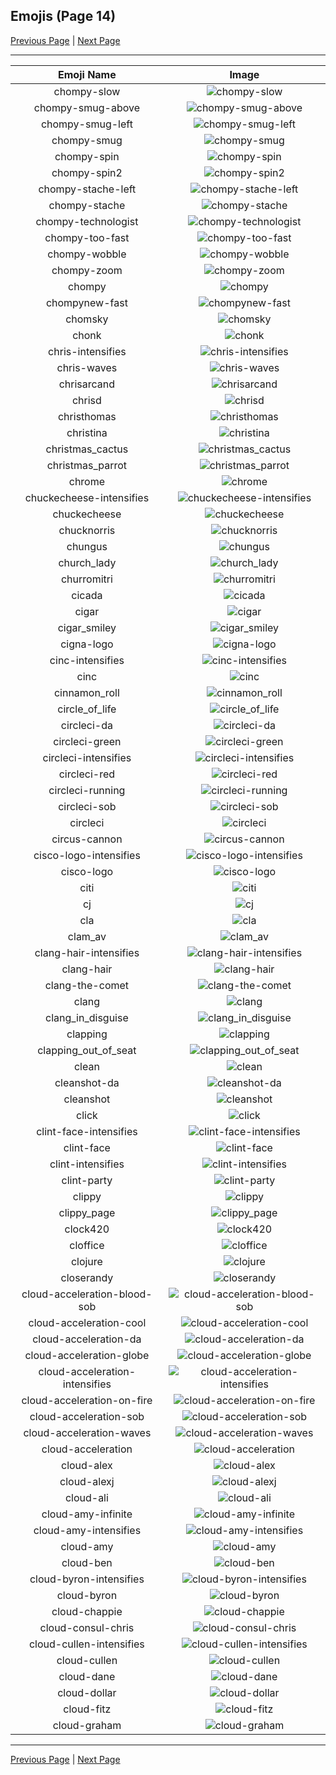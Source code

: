 
  ## Emojis (Page 14)

  [Previous Page](/docs/hashicorp/page-c-0013.md)
   | [Next Page](/docs/hashicorp/page-c-0015.md)

  <hr />

  |Emoji Name|Image|
  | :-: | :-: |
  |chompy-slow| ![chompy-slow](/emojis/hashicorp/chompy-slow.gif)|
  |chompy-smug-above| ![chompy-smug-above](/emojis/hashicorp/chompy-smug-above.gif)|
  |chompy-smug-left| ![chompy-smug-left](/emojis/hashicorp/chompy-smug-left.gif)|
  |chompy-smug| ![chompy-smug](/emojis/hashicorp/chompy-smug.gif)|
  |chompy-spin| ![chompy-spin](/emojis/hashicorp/chompy-spin.gif)|
  |chompy-spin2| ![chompy-spin2](/emojis/hashicorp/chompy-spin2.gif)|
  |chompy-stache-left| ![chompy-stache-left](/emojis/hashicorp/chompy-stache-left.gif)|
  |chompy-stache| ![chompy-stache](/emojis/hashicorp/chompy-stache.gif)|
  |chompy-technologist| ![chompy-technologist](/emojis/hashicorp/chompy-technologist.gif)|
  |chompy-too-fast| ![chompy-too-fast](/emojis/hashicorp/chompy-too-fast.gif)|
  |chompy-wobble| ![chompy-wobble](/emojis/hashicorp/chompy-wobble.gif)|
  |chompy-zoom| ![chompy-zoom](/emojis/hashicorp/chompy-zoom.gif)|
  |chompy| ![chompy](/emojis/hashicorp/chompy.gif)|
  |chompynew-fast| ![chompynew-fast](/emojis/hashicorp/chompynew-fast.gif)|
  |chomsky| ![chomsky](/emojis/hashicorp/chomsky.png)|
  |chonk| ![chonk](/emojis/hashicorp/chonk.png)|
  |chris-intensifies| ![chris-intensifies](/emojis/hashicorp/chris-intensifies.gif)|
  |chris-waves| ![chris-waves](/emojis/hashicorp/chris-waves.gif)|
  |chrisarcand| ![chrisarcand](/emojis/hashicorp/chrisarcand.png)|
  |chrisd| ![chrisd](/emojis/hashicorp/chrisd.png)|
  |christhomas| ![christhomas](/emojis/hashicorp/christhomas.png)|
  |christina| ![christina](/emojis/hashicorp/christina.png)|
  |christmas_cactus| ![christmas_cactus](/emojis/hashicorp/christmas_cactus.png)|
  |christmas_parrot| ![christmas_parrot](/emojis/hashicorp/christmas_parrot.gif)|
  |chrome| ![chrome](/emojis/hashicorp/chrome.png)|
  |chuckecheese-intensifies| ![chuckecheese-intensifies](/emojis/hashicorp/chuckecheese-intensifies.gif)|
  |chuckecheese| ![chuckecheese](/emojis/hashicorp/chuckecheese.png)|
  |chucknorris| ![chucknorris](/emojis/hashicorp/chucknorris.png)|
  |chungus| ![chungus](/emojis/hashicorp/chungus.png)|
  |church_lady| ![church_lady](/emojis/hashicorp/church_lady.jpg)|
  |churromitri| ![churromitri](/emojis/hashicorp/churromitri.png)|
  |cicada| ![cicada](/emojis/hashicorp/cicada.gif)|
  |cigar| ![cigar](/emojis/hashicorp/cigar.png)|
  |cigar_smiley| ![cigar_smiley](/emojis/hashicorp/cigar_smiley.jpg)|
  |cigna-logo| ![cigna-logo](/emojis/hashicorp/cigna-logo.png)|
  |cinc-intensifies| ![cinc-intensifies](/emojis/hashicorp/cinc-intensifies.gif)|
  |cinc| ![cinc](/emojis/hashicorp/cinc.png)|
  |cinnamon_roll| ![cinnamon_roll](/emojis/hashicorp/cinnamon_roll.png)|
  |circle_of_life| ![circle_of_life](/emojis/hashicorp/circle_of_life.png)|
  |circleci-da| ![circleci-da](/emojis/hashicorp/circleci-da.png)|
  |circleci-green| ![circleci-green](/emojis/hashicorp/circleci-green.png)|
  |circleci-intensifies| ![circleci-intensifies](/emojis/hashicorp/circleci-intensifies.gif)|
  |circleci-red| ![circleci-red](/emojis/hashicorp/circleci-red.png)|
  |circleci-running| ![circleci-running](/emojis/hashicorp/circleci-running.gif)|
  |circleci-sob| ![circleci-sob](/emojis/hashicorp/circleci-sob.png)|
  |circleci| ![circleci](/emojis/hashicorp/circleci.png)|
  |circus-cannon| ![circus-cannon](/emojis/hashicorp/circus-cannon.png)|
  |cisco-logo-intensifies| ![cisco-logo-intensifies](/emojis/hashicorp/cisco-logo-intensifies.gif)|
  |cisco-logo| ![cisco-logo](/emojis/hashicorp/cisco-logo.png)|
  |citi| ![citi](/emojis/hashicorp/citi.png)|
  |cj| ![cj](/emojis/hashicorp/cj.png)|
  |cla| ![cla](/emojis/hashicorp/cla.png)|
  |clam_av| ![clam_av](/emojis/hashicorp/clam_av.png)|
  |clang-hair-intensifies| ![clang-hair-intensifies](/emojis/hashicorp/clang-hair-intensifies.gif)|
  |clang-hair| ![clang-hair](/emojis/hashicorp/clang-hair.png)|
  |clang-the-comet| ![clang-the-comet](/emojis/hashicorp/clang-the-comet.png)|
  |clang| ![clang](/emojis/hashicorp/clang.png)|
  |clang_in_disguise| ![clang_in_disguise](/emojis/hashicorp/clang_in_disguise.png)|
  |clapping| ![clapping](/emojis/hashicorp/clapping.gif)|
  |clapping_out_of_seat| ![clapping_out_of_seat](/emojis/hashicorp/clapping_out_of_seat.jpg)|
  |clean| ![clean](/emojis/hashicorp/clean.gif)|
  |cleanshot-da| ![cleanshot-da](/emojis/hashicorp/cleanshot-da.png)|
  |cleanshot| ![cleanshot](/emojis/hashicorp/cleanshot.png)|
  |click| ![click](/emojis/hashicorp/click.gif)|
  |clint-face-intensifies| ![clint-face-intensifies](/emojis/hashicorp/clint-face-intensifies.gif)|
  |clint-face| ![clint-face](/emojis/hashicorp/clint-face.png)|
  |clint-intensifies| ![clint-intensifies](/emojis/hashicorp/clint-intensifies.gif)|
  |clint-party| ![clint-party](/emojis/hashicorp/clint-party.gif)|
  |clippy| ![clippy](/emojis/hashicorp/clippy.png)|
  |clippy_page| ![clippy_page](/emojis/hashicorp/clippy_page.png)|
  |clock420| ![clock420](/emojis/hashicorp/clock420.png)|
  |cloffice| ![cloffice](/emojis/hashicorp/cloffice.jpg)|
  |clojure| ![clojure](/emojis/hashicorp/clojure.png)|
  |closerandy| ![closerandy](/emojis/hashicorp/closerandy.png)|
  |cloud-acceleration-blood-sob| ![cloud-acceleration-blood-sob](/emojis/hashicorp/cloud-acceleration-blood-sob.png)|
  |cloud-acceleration-cool| ![cloud-acceleration-cool](/emojis/hashicorp/cloud-acceleration-cool.png)|
  |cloud-acceleration-da| ![cloud-acceleration-da](/emojis/hashicorp/cloud-acceleration-da.png)|
  |cloud-acceleration-globe| ![cloud-acceleration-globe](/emojis/hashicorp/cloud-acceleration-globe.gif)|
  |cloud-acceleration-intensifies| ![cloud-acceleration-intensifies](/emojis/hashicorp/cloud-acceleration-intensifies.gif)|
  |cloud-acceleration-on-fire| ![cloud-acceleration-on-fire](/emojis/hashicorp/cloud-acceleration-on-fire.gif)|
  |cloud-acceleration-sob| ![cloud-acceleration-sob](/emojis/hashicorp/cloud-acceleration-sob.png)|
  |cloud-acceleration-waves| ![cloud-acceleration-waves](/emojis/hashicorp/cloud-acceleration-waves.gif)|
  |cloud-acceleration| ![cloud-acceleration](/emojis/hashicorp/cloud-acceleration.png)|
  |cloud-alex| ![cloud-alex](/emojis/hashicorp/cloud-alex.png)|
  |cloud-alexj| ![cloud-alexj](/emojis/hashicorp/cloud-alexj.jpg)|
  |cloud-ali| ![cloud-ali](/emojis/hashicorp/cloud-ali.jpg)|
  |cloud-amy-infinite| ![cloud-amy-infinite](/emojis/hashicorp/cloud-amy-infinite.gif)|
  |cloud-amy-intensifies| ![cloud-amy-intensifies](/emojis/hashicorp/cloud-amy-intensifies.gif)|
  |cloud-amy| ![cloud-amy](/emojis/hashicorp/cloud-amy.png)|
  |cloud-ben| ![cloud-ben](/emojis/hashicorp/cloud-ben.jpg)|
  |cloud-byron-intensifies| ![cloud-byron-intensifies](/emojis/hashicorp/cloud-byron-intensifies.gif)|
  |cloud-byron| ![cloud-byron](/emojis/hashicorp/cloud-byron.png)|
  |cloud-chappie| ![cloud-chappie](/emojis/hashicorp/cloud-chappie.jpg)|
  |cloud-consul-chris| ![cloud-consul-chris](/emojis/hashicorp/cloud-consul-chris.jpg)|
  |cloud-cullen-intensifies| ![cloud-cullen-intensifies](/emojis/hashicorp/cloud-cullen-intensifies.gif)|
  |cloud-cullen| ![cloud-cullen](/emojis/hashicorp/cloud-cullen.png)|
  |cloud-dane| ![cloud-dane](/emojis/hashicorp/cloud-dane.png)|
  |cloud-dollar| ![cloud-dollar](/emojis/hashicorp/cloud-dollar.png)|
  |cloud-fitz| ![cloud-fitz](/emojis/hashicorp/cloud-fitz.png)|
  |cloud-graham| ![cloud-graham](/emojis/hashicorp/cloud-graham.jpg)|

  <hr/>
  
  [Previous Page](/docs/hashicorp/page-c-0013.md)
   | [Next Page](/docs/hashicorp/page-c-0015.md)